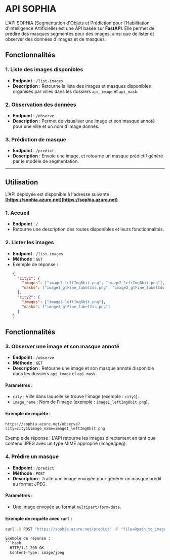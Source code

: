 # API SOPHIA

L'API SOPHIA (Segmentation d'Objets et Prédiction pour l'Habilitation d'Intelligence Artificielle) est une API basée sur **FastAPI**. Elle permet de prédire des masques segmentés pour des images, ainsi que de lister et observer des données d'images et de masques.

## Fonctionnalités

### 1. Liste des images disponibles
- **Endpoint** : `/list-images`
- **Description** : Retourne la liste des images et masques disponibles organisés par villes dans les dossiers `api_image` et `api_mask`.

### 2. Observation des données
- **Endpoint** : `/observe`
- **Description** : Permet de visualiser une image et son masque annoté pour une ville et un nom d'image donnés.

### 3. Prédiction de masque
- **Endpoint** : `/predict`
- **Description** : Envoie une image, et retourne un masque prédictif généré par le modèle de segmentation.

---

## Utilisation

L'API déployée est disponible à l'adresse suivante : **[https://sophia.azure.net](https://sophia.azure.net)**

### 1. Accueil
- **Endpoint** : `/`
- Retourne une description des routes disponibles et leurs fonctionnalités.

### 2. Lister les images
- **Endpoint** : `/list-images`
- **Méthode** : `GET`
- Exemple de réponse :
  ```json
  {
    "city1": {
      "images": ["image1_leftImg8bit.png", "image2_leftImg8bit.png"],
      "masks": ["image1_gtFine_labelIds.png", "image2_gtFine_labelIds.png"]
    },
    "city2": {
      "images": ["image3_leftImg8bit.png"],
      "masks": ["image3_gtFine_labelIds.png"]
    }
  }
## Fonctionnalités

### 3. Observer une image et son masque annoté
- **Endpoint** : `/observe`
- **Méthode** : `GET`
- **Description** : Retourne une image et son masque annoté disponible dans les dossiers `api_image` et `api_mask`.

#### Paramètres :
- `city` : Ville dans laquelle se trouve l'image (exemple : `city1`).
- `image_name` : Nom de l'image (exemple : `image1_leftImg8bit.png`).

#### Exemple de requête :
   
    https://sophia.azure.net/observe?city=city1&image_name=image1_leftImg8bit.png

Exemple de réponse :
L'API retourne les images directement en tant que contenu JPEG avec un type MIME approprié (image/jpeg).

### **4. Prédire un masque**
- **Endpoint** : `/predict`
- **Méthode** : `POST`
- **Description** : Traite une image envoyée pour générer un masque prédit au format JPEG.

#### **Paramètres** :
- Une image envoyée au format `multipart/form-data`.

#### **Exemple de requête avec `curl`** :
  ```bash
  curl -X POST "https://sophia.azure.net/predict" -F "file=@path_to_image.jpg"

  Exemple de réponse :
  ```bash
    HTTP/1.1 200 OK
    Content-Type: image/jpeg

